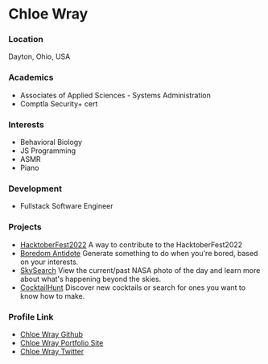 # Chloe Wray

### Location

Dayton, Ohio, USA

### Academics

- Associates of Applied Sciences - Systems Administration
- ComptIa Security+ cert

### Interests

- Behavioral Biology
- JS Programming
- ASMR
- Piano

### Development

- Fullstack Software Engineer

### Projects

- [HacktoberFest2022](https://github.com/fineanmol/Hacktoberfest2022) A way to contribute to the HacktoberFest2022
- [Boredom Antidote](https://github.com/Wraytheon/boredom-Solver-API) Generate something to do when you're bored, based on your interests.
- [SkySearch](https://github.com/Wraytheon/NASA-Pic-Of-The-Day) View the current/past NASA photo of the day and learn more about what's happening beyond the skies.
- [CocktailHunt](https://github.com/Wraytheon/cocktail-API) Discover new cocktails or search for ones you want to know how to make.

### Profile Link

- [Chloe Wray Github](https://github.com/Wraytheon)
- [Chloe Wray Portfolio Site](https://chloewray.netlify.app)
- [Chloe Wray Twitter](https://twitter.com/Wraytheon_)
